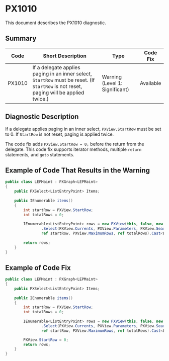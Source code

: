 # PX1010
This document describes the PX1010 diagnostic.

## Summary

| Code   | Short Description                                                                                                                      | Type                           | Code Fix  | 
| ------ | -------------------------------------------------------------------------------------------------------------------------------------- | ------------------------------ | --------- | 
| PX1010 | If a delegate applies paging in an inner select, `StartRow` must be reset. (If `StartRow` is not reset, paging will be applied twice.) | Warning (Level 1: Significant) | Available | 

## Diagnostic Description
If a delegate applies paging in an inner select, `PXView.StartRow` must be set to 0. If `StartRow` is not reset, paging is applied twice.

The code fix adds `PXView.StartRow = 0;` before the return from the delegate. This code fix supports iterator methods, multiple `return` statements, and `goto` statements.

## Example of Code That Results in the Warning

```C#
public class LEPMaint : PXGraph<LEPMaint>
{
    public PXSelect<ListEntryPoint> Items;
  
    public IEnumerable items()
    {
        int startRow = PXView.StartRow;
        int totalRows = 0;
  
        IEnumerable<ListEntryPoint> rows = new PXView(this, false, new Select<ListEntryPoint>()) // The PX1010 warning is displayed for this line.
                .Select(PXView.Currents, PXView.Parameters, PXView.Searches, PXView.SortColumns, PXView.Descendings, PXView.Filters,
                ref startRow, PXView.MaximumRows, ref totalRows).Cast<ListEntryPoint>();
  
        return rows;
    }
}
```

## Example of Code Fix

```C#
public class LEPMaint : PXGraph<LEPMaint>
{
    public PXSelect<ListEntryPoint> Items;
  
    public IEnumerable items()
    {
        int startRow = PXView.StartRow;
        int totalRows = 0;
  
        IEnumerable<ListEntryPoint> rows = new PXView(this, false, new Select<ListEntryPoint>())
                .Select(PXView.Currents, PXView.Parameters, PXView.Searches, PXView.SortColumns, PXView.Descendings, PXView.Filters,
                ref startRow, PXView.MaximumRows, ref totalRows).Cast<ListEntryPoint>();

        PXView.StartRow = 0;  
        return rows;
    }
}
```